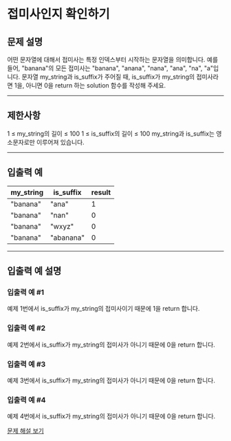 # 접미사인지 확인하기

## 문제 설명
어떤 문자열에 대해서 접미사는 특정 인덱스부터 시작하는 문자열을 의미합니다. 예를 들어, "banana"의 모든 접미사는 "banana", "anana", "nana", "ana", "na", "a"입니다.
문자열 my_string과 is_suffix가 주어질 때, is_suffix가 my_string의 접미사라면 1을, 아니면 0을 return 하는 solution 함수를 작성해 주세요.

---

## 제한사항
1 ≤ my_string의 길이 ≤ 100
1 ≤ is_suffix의 길이 ≤ 100
my_string과 is_suffix는 영소문자로만 이루어져 있습니다.

---

## 입출력 예
| my_string | is_suffix | result |
|-----------|-----------|--------|
| "banana"  | "ana"     | 1      |
| "banana"  | "nan"     | 0      |
| "banana"  | "wxyz"    | 0      |
| "banana"  | "abanana" | 0      |

---

## 입출력 예 설명

### 입출력 예 #1
예제 1번에서 is_suffix가 my_string의 접미사이기 때문에 1을 return 합니다.

### 입출력 예 #2
예제 2번에서 is_suffix가 my_string의 접미사가 아니기 때문에 0을 return 합니다.

### 입출력 예 #3
예제 3번에서 is_suffix가 my_string의 접미사가 아니기 때문에 0을 return 합니다.

### 입출력 예 #4
예제 4번에서 is_suffix가 my_string의 접미사가 아니기 때문에 0을 return 합니다.

[문제 해설 보기](./문제해설.md)
